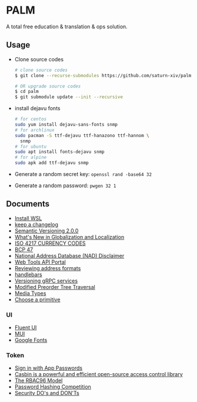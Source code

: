 # PALM

A total free education &amp; translation &amp; ops solution.

## Usage

- Clone source codes

  ```bash
  # clone source codes
  $ git clone --recurse-submodules https://github.com/saturn-xiv/palm.git

  # OR upgrade source codes
  $ cd palm
  $ git submodule update --init --recursive
  ```

- install dejavu fonts

  ```bash
  # for centos
  sudo yum install dejavu-sans-fonts snmp
  # for archlinux
  sudo pacman -S ttf-dejavu ttf-hanazono ttf-hannom \
    snmp
  # for ubuntu
  sudo apt install fonts-dejavu snmp
  # for alpine
  sudo apk add ttf-dejavu snmp
  ```

- Generate a random secret key: `openssl rand -base64 32`
- Generate a random password: `pwgen 32 1`

## Documents

- [Install WSL](https://docs.microsoft.com/en-us/windows/wsl/install)
- [keep a changelog](https://keepachangelog.com/en/1.0.0/)
- [Semantic Versioning 2.0.0](https://semver.org/)
- [What's New in Globalization and Localization](<https://docs.microsoft.com/en-us/previous-versions/dotnet/netframework-4.0/dd997383(v=vs.100)?redirectedfrom=MSDN>)
- [ISO 4217 CURRENCY CODES](https://www.iso.org/iso-4217-currency-codes.html)
- [BCP 47](https://www.iana.org/assignments/language-subtag-registry/language-subtag-registry)
- [National Address Database (NAD) Disclaimer](https://www.transportation.gov/gis/national-address-database/national-address-database-nad-disclaimer)
- [Web Tools API Portal](https://www.usps.com/business/web-tools-apis/)
- [Reviewing address formats](https://help.shopify.com/en/manual/shipping/shopify-shipping/reviewing-address-formats)
- [handlebars](https://handlebarsjs.com/guide/)
- [Versioning gRPC services](https://docs.microsoft.com/en-us/aspnet/core/grpc/versioning?view=aspnetcore-6.0)
- [Modified Preorder Tree Traversal](https://gist.github.com/tmilos/f2f999b5839e2d42d751)
- [Media Types](https://www.iana.org/assignments/media-types/media-types.xhtml)
- [Choose a primitive](https://developers.google.com/tink/choose-primitive)

### UI

- [Fluent UI](https://developer.microsoft.com/en-us/fluentui#/controls/web)
- [MUI](https://mui.com/getting-started/installation/)
- [Google Fonts](https://developers.google.com/fonts/docs/material_icons#setup_method_2_self_hosting)

### Token

- [Sign in with App Passwords](https://support.google.com/accounts/answer/185833?hl=en)
- [Casbin is a powerful and efficient open-source access control library](https://casbin.org/docs/en/overview)
- [The RBAC96 Model](https://profsandhu.com/cs6393_s12/lecture-rbac96.pdf)
- [Password Hashing Competition](https://www.password-hashing.net/)
- [Security DO's and DON'Ts](https://quasar.dev/security/dos-and-donts)
